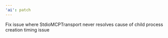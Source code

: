 ```yaml
---
'ai': patch
---
```


Fix issue where StdioMCPTransport never resolves cause of child process creation timing issue
